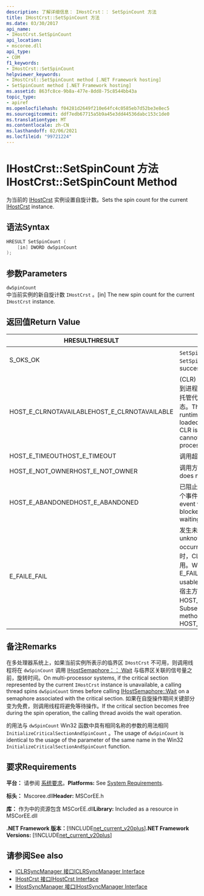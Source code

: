```yaml
---
description: 了解详细信息： IHostCrst：： SetSpinCount 方法
title: IHostCrst::SetSpinCount 方法
ms.date: 03/30/2017
api_name:
- IHostCrst.SetSpinCount
api_location:
- mscoree.dll
api_type:
- COM
f1_keywords:
- IHostCrst::SetSpinCount
helpviewer_keywords:
- IHostCrst::SetSpinCount method [.NET Framework hosting]
- SetSpinCount method [.NET Framework hosting]
ms.assetid: 863fc8ce-9b8a-477e-8dd8-75c8544bb43a
topic_type:
- apiref
ms.openlocfilehash: f04281d2649f210e64fc4c0585eb7d52be3e8ec5
ms.sourcegitcommit: ddf7edb67715a5b9a45e3dd44536dabc153c1de0
ms.translationtype: MT
ms.contentlocale: zh-CN
ms.lasthandoff: 02/06/2021
ms.locfileid: "99721224"
---
```

# <a name="ihostcrstsetspincount-method"></a><span data-ttu-id="3349e-103">IHostCrst::SetSpinCount 方法</span><span class="sxs-lookup"><span data-stu-id="3349e-103">IHostCrst::SetSpinCount Method</span></span>

<span data-ttu-id="3349e-104">为当前的 [IHostCrst](ihostcrst-interface.md) 实例设置自旋计数。</span><span class="sxs-lookup"><span data-stu-id="3349e-104">Sets the spin count for the current [IHostCrst](ihostcrst-interface.md) instance.</span></span>  
  
## <a name="syntax"></a><span data-ttu-id="3349e-105">语法</span><span class="sxs-lookup"><span data-stu-id="3349e-105">Syntax</span></span>  
  
```cpp  
HRESULT SetSpinCount (  
    [in] DWORD dwSpinCount  
);  
```  
  
## <a name="parameters"></a><span data-ttu-id="3349e-106">参数</span><span class="sxs-lookup"><span data-stu-id="3349e-106">Parameters</span></span>  

 `dwSpinCount`  
 <span data-ttu-id="3349e-107">中当前实例的新自旋计数 `IHostCrst` 。</span><span class="sxs-lookup"><span data-stu-id="3349e-107">[in] The new spin count for the current `IHostCrst` instance.</span></span>  
  
## <a name="return-value"></a><span data-ttu-id="3349e-108">返回值</span><span class="sxs-lookup"><span data-stu-id="3349e-108">Return Value</span></span>  
  
|<span data-ttu-id="3349e-109">HRESULT</span><span class="sxs-lookup"><span data-stu-id="3349e-109">HRESULT</span></span>|<span data-ttu-id="3349e-110">说明</span><span class="sxs-lookup"><span data-stu-id="3349e-110">Description</span></span>|  
|-------------|-----------------|  
|<span data-ttu-id="3349e-111">S_OK</span><span class="sxs-lookup"><span data-stu-id="3349e-111">S_OK</span></span>|<span data-ttu-id="3349e-112">`SetSpinCount` 已成功返回。</span><span class="sxs-lookup"><span data-stu-id="3349e-112">`SetSpinCount` returned successfully.</span></span>|  
|<span data-ttu-id="3349e-113">HOST_E_CLRNOTAVAILABLE</span><span class="sxs-lookup"><span data-stu-id="3349e-113">HOST_E_CLRNOTAVAILABLE</span></span>|<span data-ttu-id="3349e-114"> (CLR) 的公共语言运行时未加载到进程中，或 CLR 处于无法运行托管代码或成功处理调用的状态。</span><span class="sxs-lookup"><span data-stu-id="3349e-114">The common language runtime (CLR) has not been loaded into a process, or the CLR is in a state in which it cannot run managed code or process the call successfully.</span></span>|  
|<span data-ttu-id="3349e-115">HOST_E_TIMEOUT</span><span class="sxs-lookup"><span data-stu-id="3349e-115">HOST_E_TIMEOUT</span></span>|<span data-ttu-id="3349e-116">调用超时。</span><span class="sxs-lookup"><span data-stu-id="3349e-116">The call timed out.</span></span>|  
|<span data-ttu-id="3349e-117">HOST_E_NOT_OWNER</span><span class="sxs-lookup"><span data-stu-id="3349e-117">HOST_E_NOT_OWNER</span></span>|<span data-ttu-id="3349e-118">调用方不拥有该锁。</span><span class="sxs-lookup"><span data-stu-id="3349e-118">The caller does not own the lock.</span></span>|  
|<span data-ttu-id="3349e-119">HOST_E_ABANDONED</span><span class="sxs-lookup"><span data-stu-id="3349e-119">HOST_E_ABANDONED</span></span>|<span data-ttu-id="3349e-120">已阻止的线程或纤程正在等待某个事件时，该事件被取消。</span><span class="sxs-lookup"><span data-stu-id="3349e-120">An event was canceled while a blocked thread or fiber was waiting on it.</span></span>|  
|<span data-ttu-id="3349e-121">E_FAIL</span><span class="sxs-lookup"><span data-stu-id="3349e-121">E_FAIL</span></span>|<span data-ttu-id="3349e-122">发生未知的灾难性故障。</span><span class="sxs-lookup"><span data-stu-id="3349e-122">An unknown catastrophic failure occurred.</span></span> <span data-ttu-id="3349e-123">当方法返回 E_FAIL 时，CLR 在该进程内将不再可用。</span><span class="sxs-lookup"><span data-stu-id="3349e-123">When a method returns E_FAIL, the CLR is no longer usable within the process.</span></span> <span data-ttu-id="3349e-124">对宿主方法的后续调用会返回 HOST_E_CLRNOTAVAILABLE。</span><span class="sxs-lookup"><span data-stu-id="3349e-124">Subsequent calls to hosting methods return HOST_E_CLRNOTAVAILABLE.</span></span>|  
  
## <a name="remarks"></a><span data-ttu-id="3349e-125">备注</span><span class="sxs-lookup"><span data-stu-id="3349e-125">Remarks</span></span>  

 <span data-ttu-id="3349e-126">在多处理器系统上，如果当前实例所表示的临界区 `IHostCrst` 不可用，则调用线程将在 `dwSpinCount` 调用 [IHostSemaphore：： Wait](ihostsemaphore-wait-method.md) 与临界区关联的信号量之前，旋转时间。</span><span class="sxs-lookup"><span data-stu-id="3349e-126">On multi-processor systems, if the critical section represented by the current `IHostCrst` instance is unavailable, a calling thread spins `dwSpinCount` times before calling [IHostSemaphore::Wait](ihostsemaphore-wait-method.md) on a semaphore associated with the critical section.</span></span> <span data-ttu-id="3349e-127">如果在自旋操作期间关键部分变为免费，则调用线程将避免等待操作。</span><span class="sxs-lookup"><span data-stu-id="3349e-127">If the critical section becomes free during the spin operation, the calling thread avoids the wait operation.</span></span>  
  
 <span data-ttu-id="3349e-128">的用法与 `dwSpinCount` Win32 函数中具有相同名称的参数的用法相同 `InitializeCriticalSectionAndSpinCount` 。</span><span class="sxs-lookup"><span data-stu-id="3349e-128">The usage of `dwSpinCount` is identical to the usage of the parameter of the same name in the Win32 `InitializeCriticalSectionAndSpinCount` function.</span></span>  
  
## <a name="requirements"></a><span data-ttu-id="3349e-129">要求</span><span class="sxs-lookup"><span data-stu-id="3349e-129">Requirements</span></span>  

 <span data-ttu-id="3349e-130">**平台：** 请参阅 [系统要求](../../get-started/system-requirements.md)。</span><span class="sxs-lookup"><span data-stu-id="3349e-130">**Platforms:** See [System Requirements](../../get-started/system-requirements.md).</span></span>  
  
 <span data-ttu-id="3349e-131">**标头：** Mscoree.dll</span><span class="sxs-lookup"><span data-stu-id="3349e-131">**Header:** MSCorEE.h</span></span>  
  
 <span data-ttu-id="3349e-132">**库：** 作为中的资源包含 MSCorEE.dll</span><span class="sxs-lookup"><span data-stu-id="3349e-132">**Library:** Included as a resource in MSCorEE.dll</span></span>  
  
 <span data-ttu-id="3349e-133">**.NET Framework 版本：**[!INCLUDE[net_current_v20plus](../../../../includes/net-current-v20plus-md.md)]</span><span class="sxs-lookup"><span data-stu-id="3349e-133">**.NET Framework Versions:** [!INCLUDE[net_current_v20plus](../../../../includes/net-current-v20plus-md.md)]</span></span>  
  
## <a name="see-also"></a><span data-ttu-id="3349e-134">请参阅</span><span class="sxs-lookup"><span data-stu-id="3349e-134">See also</span></span>

- [<span data-ttu-id="3349e-135">ICLRSyncManager 接口</span><span class="sxs-lookup"><span data-stu-id="3349e-135">ICLRSyncManager Interface</span></span>](iclrsyncmanager-interface.md)
- [<span data-ttu-id="3349e-136">IHostCrst 接口</span><span class="sxs-lookup"><span data-stu-id="3349e-136">IHostCrst Interface</span></span>](ihostcrst-interface.md)
- [<span data-ttu-id="3349e-137">IHostSyncManager 接口</span><span class="sxs-lookup"><span data-stu-id="3349e-137">IHostSyncManager Interface</span></span>](ihostsyncmanager-interface.md)
